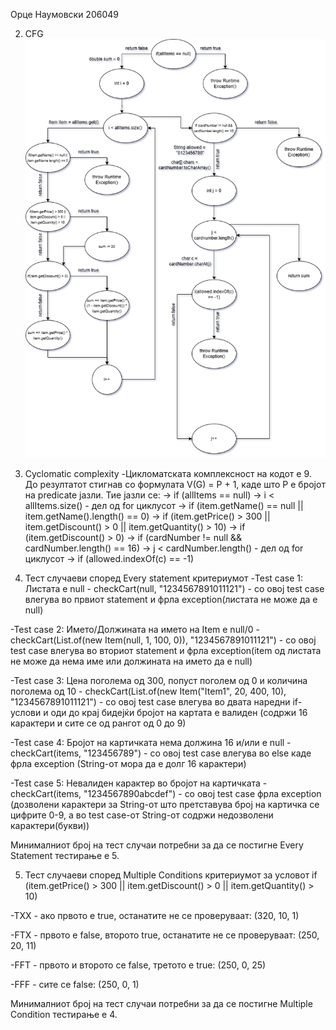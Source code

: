 Орце Наумовски 206049 

2. CFG
![Control Flow Graph](images/cfg.png)

3. Cyclomatic complexity
-Цикломатската комплексност на кодот е 9. До резултатот стигнав со формулата V(G) = P + 1,
 каде што P е бројот на predicate јазли. Тие јазли се:
 -> if (allItems == null)
 -> i < allItems.size() - дел од for циклусот
 -> if (item.getName() == null || item.getName().length() == 0)
 -> if (item.getPrice() > 300 || item.getDiscount() > 0 || item.getQuantity() > 10)
 -> if (item.getDiscount() > 0)
 -> if (cardNumber != null && cardNumber.length() == 16)
 -> j < cardNumber.length()  - дел од for циклусот
 -> if (allowed.indexOf(c) == -1)

4. Тест случаеви според Every statement критериумот
-Test case 1: Листата e null - 
 checkCart(null, "1234567891011121") - со овој test case влегува во првиот statement 
и фрла exception(листата не може да е null)

-Test case 2: Името/Должината на името на Item е null/0 - 
 checkCart(List.of(new Item(null, 1, 100, 0)), "1234567891011121") - со овој test case
влегува во вториот statement и фрла exception(item oд листата не може да нема име или 
должината на името да е null)

-Test case 3: Цена поголема од 300, попуст поголем од 0 и количина поголема од 10 -
 checkCart(List.of(new Item("Item1", 20, 400, 10), "1234567891011121") - со овој test case
влегува во двата наредни if-услови и оди до крај бидејќи бројот на картата е валиден
(содржи 16 карактери и сите се од рангот од 0 до 9)

-Test case 4: Бројот на картичката нема должина 16 и/или е null -
 checkCart(items, "123456789") - со овој test case влегува во else каде фрла exception
 (String-от мора да е долг 16 карактери)

-Test case 5: Невалиден карактер во бројот на картичката - 
 checkCart(items, "1234567890abcdef") -  со овој test case фрла exception (дозволени
 карактери за String-от што претставува број на картичка се цифрите 0-9, а во test case-от
 String-от содржи недозволени карактери(букви))

Минималниот број на тест случаи потребни за да се постигне Every Statement тестирање е 5.

5. Тест случаеви според Multiple Conditions критериумот за условот
if (item.getPrice() > 300 || item.getDiscount() > 0 || item.getQuantity() > 10)

-TXX - ако првото е true, останатите не се проверуваат: (320, 10, 1)

-FTX - првото е false, второто true, останатите не се проверуваат: (250, 20, 11)

-FFT - првото и второто се false, третото е true: (250, 0, 25)

-FFF - сите се false: (250, 0, 1)

Минималниот број на тест случаи потребни за да се постигне Multiple Condition тестирање е 4.
